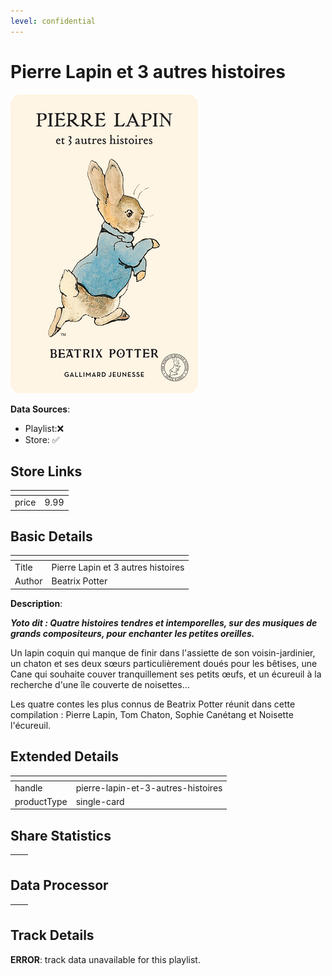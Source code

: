 ```yaml
---
level: confidential
---
```

# Pierre Lapin et 3 autres histoires

![card_[9eMNO].png](../../img/cards/card_[9eMNO].png)

**Data Sources**: 

- Playlist:❌
- Store: ✅


## Store Links

| <!-- --> | <!-- --> |
| - | - |
| price | 9.99 |


## Basic Details

| <!-- --> | <!-- --> |
| - | - |
| Title | Pierre Lapin et 3 autres histoires |
| Author | Beatrix Potter |

**Description**:

_**Yoto dit : Quatre histoires tendres et intemporelles, sur des musiques de grands compositeurs, pour enchanter les petites oreilles.**_

Un lapin coquin qui manque de finir dans l'assiette de son voisin-jardinier, un chaton et ses deux sœurs particulièrement doués pour les bêtises, une Cane qui souhaite couver tranquillement ses petits œufs, et un écureuil à la recherche d'une île couverte de noisettes...

Les quatre contes les plus connus de Beatrix Potter réunit dans cette compilation : Pierre Lapin, Tom Chaton, Sophie Canétang et Noisette l'écureuil.


## Extended Details

| <!-- --> | <!-- --> |
| - | - |
| handle | pierre-lapin-et-3-autres-histoires |
| productType | single-card |


## Share Statistics

| <!-- --> | <!-- --> |
| - | - |


## Data Processor

| <!-- --> | <!-- --> |
| - | - |


## Track Details

**ERROR**: track data unavailable for this playlist.

